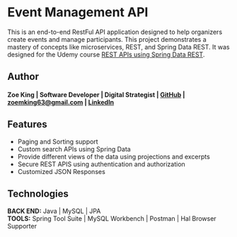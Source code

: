 # Event Management API
This is an end-to-end RestFul API application designed to help organizers create events and manage participants. This project demonstrates a mastery of concepts like microservices, REST, and Spring Data REST. It was designed for the Udemy course [REST APIs using Spring Data REST](https://www.udemy.com/course/microservices-rest-apis-using-spring-data-rest/).

## Author
#### Zoe King | Software Developer | Digital Strategist | [GitHub](https://github.com/zking63) | <zoemking63@gmail.com> | [LinkedIn](https://www.linkedin.com/in/zoe-king-9a730b12b/)

## Features
* Paging and Sorting support 
* Custom search APIs using Spring Data  
* Provide different views of the data using projections and excerpts
* Secure REST APIS using authentication and authorization  
* Customized JSON Responses 

## Technologies
**BACK END:** Java | MySQL | JPA  
**TOOLS:** Spring Tool Suite | MySQL Workbench | Postman | Hal Browser Supporter
